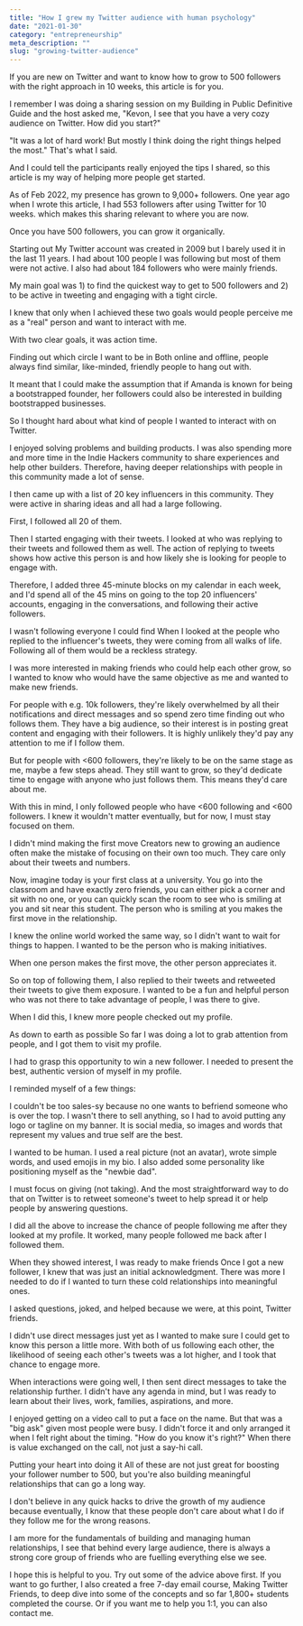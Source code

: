 ```yaml
---
title: "How I grew my Twitter audience with human psychology"
date: "2021-01-30"
category: "entrepreneurship"
meta_description: ""
slug: "growing-twitter-audience"
---
```


If you are new on Twitter and want to know how to grow to 500 followers with the right approach in 10 weeks, this article is for you.

I remember I was doing a sharing session on my Building in Public Definitive Guide and the host asked me, "Kevon, I see that you have a very cozy audience on Twitter. How did you start?"

"It was a lot of hard work! But mostly I think doing the right things helped the most." That's what I said.

And I could tell the participants really enjoyed the tips I shared, so this article is my way of helping more people get started.

As of Feb 2022, my presence has grown to 9,000+ followers. One year ago when I wrote this article, I had 553 followers after using Twitter for 10 weeks. which makes this sharing relevant to where you are now.



Once you have 500 followers, you can grow it organically.

Starting out‍
My Twitter account was created in 2009 but I barely used it in the last 11 years. I had about 100 people I was following but most of them were not active. I also had about 184 followers who were mainly friends.

My main goal was 1) to find the quickest way to get to 500 followers and 2) to be active in tweeting and engaging with a tight circle.

I knew that only when I achieved these two goals would people perceive me as a "real" person and want to interact with me.

With two clear goals, it was action time.‍

Finding out which circle I want to be in‍
Both online and offline, people always find similar, like-minded, friendly people to hang out with.

It meant that I could make the assumption that if Amanda is known for being a bootstrapped founder, her followers could also be interested in building bootstrapped businesses.

So I thought hard about what kind of people I wanted to interact with on Twitter.

I enjoyed solving problems and building products. I was also spending more and more time in the Indie Hackers community to share experiences and help other builders. Therefore, having deeper relationships with people in this community made a lot of sense.

I then came up with a list of 20 key influencers in this community. They were active in sharing ideas and all had a large following.

First, I followed all 20 of them.

Then I started engaging with their tweets. I looked at who was replying to their tweets and followed them as well. The action of replying to tweets shows how active this person is and how likely she is looking for people to engage with.

Therefore, I added three 45-minute blocks on my calendar in each week, and I'd spend all of the 45 mins on going to the top 20 influencers' accounts, engaging in the conversations, and following their active followers.‍

I wasn't following everyone I could find‍
When I looked at the people who replied to the influencer's tweets, they were coming from all walks of life. Following all of them would be a reckless strategy.

I was more interested in making friends who could help each other grow, so I wanted to know who would have the same objective as me and wanted to make new friends.

For people with e.g. 10k followers, they're likely overwhelmed by all their notifications and direct messages and so spend zero time finding out who follows them. They have a big audience, so their interest is in posting great content and engaging with their followers. It is highly unlikely they'd pay any attention to me if I follow them.

But for people with <600 followers, they're likely to be on the same stage as me, maybe a few steps ahead. They still want to grow, so they'd dedicate time to engage with anyone who just follows them. This means they'd care about me.‍

With this in mind, I only followed people who have <600 following and <600 followers. I knew it wouldn't matter eventually, but for now, I must stay focused on them.

I didn't mind making the first move‍
Creators new to growing an audience often make the mistake of focusing on their own too much. They care only about their tweets and numbers.

Now, imagine today is your first class at a university. You go into the classroom and have exactly zero friends, you can either pick a corner and sit with no one, or you can quickly scan the room to see who is smiling at you and sit near this student. The person who is smiling at you makes the first move in the relationship.

I knew the online world worked the same way, so I didn't want to wait for things to happen. I wanted to be the person who is making initiatives.

When one person makes the first move, the other person appreciates it.

So on top of following them, I also replied to their tweets and retweeted their tweets to give them exposure. I wanted to be a fun and helpful person who was not there to take advantage of people, I was there to give.

When I did this, I knew more people checked out my profile.‍

As down to earth as possible‍
So far I was doing a lot to grab attention from people, and I got them to visit my profile.

I had to grasp this opportunity to win a new follower. I needed to present the best, authentic version of myself in my profile.

I reminded myself of a few things:

I couldn't be too sales-sy because no one wants to befriend someone who is over the top. I wasn't there to sell anything, so I had to avoid putting any logo or tagline on my banner. It is social media, so images and words that represent my values and true self are the best.

I wanted to be human. I used a real picture (not an avatar), wrote simple words, and used emojis in my bio. I also added some personality like positioning myself as the "newbie dad".

I must focus on giving (not taking). And the most straightforward way to do that on Twitter is to retweet someone's tweet to help spread it or help people by answering questions.

I did all the above to increase the chance of people following me after they looked at my profile. It worked, many people followed me back after I followed them.‍

When they showed interest, I was ready to make friends‍
Once I got a new follower, I knew that was just an initial acknowledgment. There was more I needed to do if I wanted to turn these cold relationships into meaningful ones.

I asked questions, joked, and helped because we were, at this point, Twitter friends.

I didn't use direct messages just yet as I wanted to make sure I could get to know this person a little more. With both of us following each other, the likelihood of seeing each other's tweets was a lot higher, and I took that chance to engage more.

When interactions were going well, I then sent direct messages to take the relationship further. I didn't have any agenda in mind, but I was ready to learn about their lives, work, families, aspirations, and more.

I enjoyed getting on a video call to put a face on the name. But that was a "big ask" given most people were busy. I didn't force it and only arranged it when I felt right about the timing. "How do you know it's right?" When there is value exchanged on the call, not just a say-hi call.

Putting your heart into doing it
All of these are not just great for boosting your follower number to 500, but you're also building meaningful relationships that can go a long way.

I don't believe in any quick hacks to drive the growth of my audience because eventually, I know that these people don't care about what I do if they follow me for the wrong reasons.

I am more for the fundamentals of building and managing human relationships, I see that behind every large audience, there is always a strong core group of friends who are fuelling everything else we see.

I hope this is helpful to you. Try out some of the advice above first. If you want to go further, I also created a free 7-day email course, Making Twitter Friends, to deep dive into some of the concepts and so far 1,800+ students completed the course. Or if you want me to help you 1:1, you can also contact me.